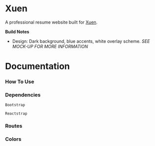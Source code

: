 # Xuen

A professional resume website built for [Xuen](https://www.youtube.com/xuen).

**Build Notes**

- Design: Dark background, blue accents, white overlay scheme. _SEE MOCK-UP FOR MORE INFORMATION_

# Documentation

### How To Use

### Dependencies

`Bootstrap`

`Reactstrap`

### Routes

### Colors
